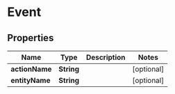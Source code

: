 # Event

## Properties
Name | Type | Description | Notes
------------ | ------------- | ------------- | -------------
**actionName** | **String** |  |  [optional]
**entityName** | **String** |  |  [optional]
